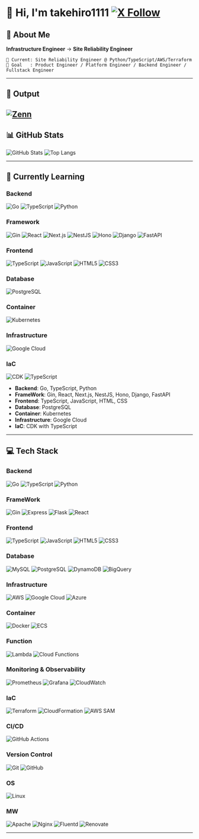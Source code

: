 # 👋 Hi, I'm takehiro1111 [![X Follow](https://img.shields.io/twitter/follow/AT01955203?style=for-the-badge&logo=x&logoColor=white&label=Follow&color=000000)](https://x.com/AT01955203)

## 🚀 About Me

**Infrastructure Engineer** → **Site Reliability Engineer**
```
🔧 Current: Site Reliability Engineer @ Python/TypeScript/AWS/Terraform
🌟 Goal   : Product Engineer / Platform Engineer / Backend Engineer / Fullstack Engineer
```
---

## 📝 Output
[![Zenn](https://img.shields.io/badge/Zenn-3EA8FF?style=for-the-badge&logo=zenn&logoColor=white)](https://zenn.dev/takehiro1111)
---

## 📊 GitHub Stats

![GitHub Stats](https://github-readme-stats-silk-gamma-51.vercel.app/api?username=takehiro1111&show_icons=true&theme=dark&count_private=true)
![Top Langs](https://github-readme-stats-silk-gamma-51.vercel.app/api/top-langs/?username=takehiro1111&layout=compact&theme=dark&count_private=true)

---

## 🌱 Currently Learning
### **Backend**
![Go](https://img.shields.io/badge/Go-00ADD8?style=for-the-badge&logo=go&logoColor=white)
![TypeScript](https://img.shields.io/badge/TypeScript-3178C6?style=for-the-badge&logo=typescript&logoColor=white)
![Python](https://img.shields.io/badge/Python-3776AB?style=for-the-badge&logo=python&logoColor=white)

### **Framework**
![Gin](https://img.shields.io/badge/Gin-00ADD8?style=for-the-badge&logo=go&logoColor=white)
![React](https://img.shields.io/badge/React-61DAFB?style=for-the-badge&logo=react&logoColor=black)
![Next.js](https://img.shields.io/badge/Next.js-000000?style=for-the-badge&logo=next.js&logoColor=white)
![NestJS](https://img.shields.io/badge/NestJS-E0234E?style=for-the-badge&logo=nestjs&logoColor=white)
![Hono](https://img.shields.io/badge/Hono-E36002?style=for-the-badge&logo=hono&logoColor=white)
![Django](https://img.shields.io/badge/Django-092E20?style=for-the-badge&logo=django&logoColor=white)
![FastAPI](https://img.shields.io/badge/FastAPI-009688?style=for-the-badge&logo=fastapi&logoColor=white)

### **Frontend**
![TypeScript](https://img.shields.io/badge/TypeScript-3178C6?style=for-the-badge&logo=typescript&logoColor=white)
![JavaScript](https://img.shields.io/badge/JavaScript-F7DF1E?style=for-the-badge&logo=javascript&logoColor=black)
![HTML5](https://img.shields.io/badge/HTML5-E34F26?style=for-the-badge&logo=html5&logoColor=white)
![CSS3](https://img.shields.io/badge/CSS3-1572B6?style=for-the-badge&logo=css3&logoColor=white)

### **Database**
![PostgreSQL](https://img.shields.io/badge/PostgreSQL-4169E1?style=for-the-badge&logo=postgresql&logoColor=white)

### **Container**
![Kubernetes](https://img.shields.io/badge/Kubernetes-326CE5?style=for-the-badge&logo=kubernetes&logoColor=white)

### **Infrastructure**
![Google Cloud](https://img.shields.io/badge/Google_Cloud-4285F4?style=for-the-badge&logo=googlecloud&logoColor=white)

### **IaC**
![CDK](https://img.shields.io/badge/AWS_CDK-232F3E?style=for-the-badge&logo=amazonaws&logoColor=white)
![TypeScript](https://img.shields.io/badge/TypeScript-3178C6?style=for-the-badge&logo=typescript&logoColor=white)

- **Backend**: Go, TypeScript, Python
- **FrameWork**: Gin, React, Next.js, NestJS, Hono, Django, FastAPI
- **Frontend**: TypeScript, JavaScript, HTML, CSS
- **Database**: PostgreSQL
- **Container**: Kubernetes
- **Infrastructure**: Google Cloud
- **IaC**: CDK with TypeScript

---

## 💻 Tech Stack

### **Backend**
![Go](https://img.shields.io/badge/Go-00ADD8?style=for-the-badge&logo=go&logoColor=white)
![TypeScript](https://img.shields.io/badge/TypeScript-3178C6?style=for-the-badge&logo=typescript&logoColor=white)
![Python](https://img.shields.io/badge/Python-3776AB?style=for-the-badge&logo=python&logoColor=white)

### **FrameWork**
![Gin](https://img.shields.io/badge/Gin-00ADD8?style=for-the-badge&logo=go&logoColor=white)
![Express](https://img.shields.io/badge/Express-000000?style=for-the-badge&logo=express&logoColor=white)
![Flask](https://img.shields.io/badge/Flask-000000?style=for-the-badge&logo=flask&logoColor=white)
![React](https://img.shields.io/badge/React-61DAFB?style=for-the-badge&logo=react&logoColor=black)

### **Frontend**
![TypeScript](https://img.shields.io/badge/TypeScript-3178C6?style=for-the-badge&logo=typescript&logoColor=white)
![JavaScript](https://img.shields.io/badge/JavaScript-F7DF1E?style=for-the-badge&logo=javascript&logoColor=black)
![HTML5](https://img.shields.io/badge/HTML5-E34F26?style=for-the-badge&logo=html5&logoColor=white)
![CSS3](https://img.shields.io/badge/CSS3-1572B6?style=for-the-badge&logo=css3&logoColor=white)

### **Database**
![MySQL](https://img.shields.io/badge/MySQL-4479A1?style=for-the-badge&logo=mysql&logoColor=white)
![PostgreSQL](https://img.shields.io/badge/PostgreSQL-4169E1?style=for-the-badge&logo=postgresql&logoColor=white)
![DynamoDB](https://img.shields.io/badge/DynamoDB-4053D6?style=for-the-badge&logo=amazondynamodb&logoColor=white)
![BigQuery](https://img.shields.io/badge/BigQuery-669DF6?style=for-the-badge&logo=googlebigquery&logoColor=white)

### **Infrastructure**
![AWS](https://img.shields.io/badge/AWS-232F3E?style=for-the-badge&logo=amazonaws&logoColor=white)
![Google Cloud](https://img.shields.io/badge/Google_Cloud-4285F4?style=for-the-badge&logo=googlecloud&logoColor=white)
![Azure](https://img.shields.io/badge/Azure-0078D4?style=for-the-badge&logo=microsoftazure&logoColor=white)

### **Container**
![Docker](https://img.shields.io/badge/Docker-2496ED?style=for-the-badge&logo=docker&logoColor=white)
![ECS](https://img.shields.io/badge/ECS-FF9900?style=for-the-badge&logo=amazonecs&logoColor=white)

### **Function**
![Lambda](https://img.shields.io/badge/Lambda-FF9900?style=for-the-badge&logo=awslambda&logoColor=white)
![Cloud Functions](https://img.shields.io/badge/Cloud_Functions-4285F4?style=for-the-badge&logo=googlecloud&logoColor=white)

### **Monitoring & Observability**
![Prometheus](https://img.shields.io/badge/Prometheus-E6522C?style=for-the-badge&logo=prometheus&logoColor=white)
![Grafana](https://img.shields.io/badge/Grafana-F46800?style=for-the-badge&logo=grafana&logoColor=white)
![CloudWatch](https://img.shields.io/badge/CloudWatch-FF4F8B?style=for-the-badge&logo=amazoncloudwatch&logoColor=white)

### **IaC**
![Terraform](https://img.shields.io/badge/Terraform-7B42BC?style=for-the-badge&logo=terraform&logoColor=white)
![CloudFormation](https://img.shields.io/badge/CloudFormation-FF9900?style=for-the-badge&logo=amazonaws&logoColor=white)
![AWS SAM](https://img.shields.io/badge/AWS_SAM-FF9900?style=for-the-badge&logo=awslambda&logoColor=white)

### **CI/CD**
![GitHub Actions](https://img.shields.io/badge/GitHub_Actions-2088FF?style=for-the-badge&logo=githubactions&logoColor=white)

### **Version Control**
![Git](https://img.shields.io/badge/Git-F05032?style=for-the-badge&logo=git&logoColor=white)
![GitHub](https://img.shields.io/badge/GitHub-181717?style=for-the-badge&logo=github&logoColor=white)

### **OS**
![Linux](https://img.shields.io/badge/Linux-FCC624?style=for-the-badge&logo=linux&logoColor=black)

### **MW**
![Apache](https://img.shields.io/badge/Apache-D22128?style=for-the-badge&logo=apache&logoColor=white)
![Nginx](https://img.shields.io/badge/Nginx-009639?style=for-the-badge&logo=nginx&logoColor=white)
![Fluentd](https://img.shields.io/badge/Fluentd-0E83C8?style=for-the-badge&logo=fluentd&logoColor=white)
![Renovate](https://img.shields.io/badge/Renovate-1A1F6C?style=for-the-badge&logo=renovatebot&logoColor=white)

---

